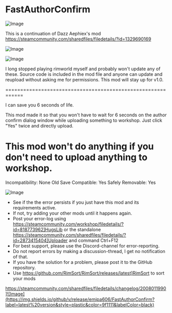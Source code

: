 # FastAuthorConfirm

![Image](https://i.imgur.com/buuPQel.png)

This is a continuation of Dazz Aephiex's mod
https://steamcommunity.com/sharedfiles/filedetails/?id=1329690169

![Image](https://i.imgur.com/pufA0kM.png)

	
![Image](https://i.imgur.com/Z4GOv8H.png)


I long stopped playing rimworld myself and probably won't update any of these. Source code is included in the mod file and anyone can update and reupload without asking me for permissions. This mod will stay up for v1.0.

============================================================

I can save you 6 seconds of life.

This mod made it so that you won't have to wait for 6 seconds on the author confirm dialog window while uploading something to workshop. Just click "Yes" twice and directly upload.

# This mod won't do anything if you don't need to upload anything to workshop.


Incompatibility: None
Old Save Compatible: Yes
Safely Removable: Yes


![Image](https://i.imgur.com/PwoNOj4.png)



-  See if the the error persists if you just have this mod and its requirements active.
-  If not, try adding your other mods until it happens again.
-  Post your error-log using https://steamcommunity.com/workshop/filedetails/?id=818773962]HugsLib or the standalone https://steamcommunity.com/sharedfiles/filedetails/?id=2873415404]Uploader and command Ctrl+F12
-  For best support, please use the Discord-channel for error-reporting.
-  Do not report errors by making a discussion-thread, I get no notification of that.
-  If you have the solution for a problem, please post it to the GitHub repository.
-  Use https://github.com/RimSort/RimSort/releases/latest]RimSort to sort your mods



https://steamcommunity.com/sharedfiles/filedetails/changelog/2008011990]![Image](https://img.shields.io/github/v/release/emipa606/FastAuthorConfirm?label=latest%20version&style=plastic&color=9f1111&labelColor=black)

